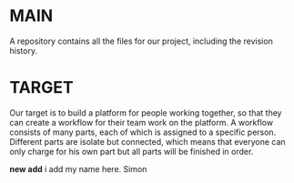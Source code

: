# MAIN
A repository contains all the files for our project, including the revision history. 

# TARGET
Our target is to build a platform for people working together, so that they can create a workflow for their team work on the platform. A workflow consists of many parts, each of which is assigned to a specific person. Different parts are isolate but connected, which means that everyone can only charge for his own part but all parts will be finished in order.

**new add**
i add my name here. Simon